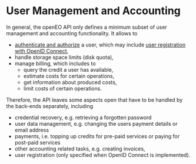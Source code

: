 # User Management and Accounting

In general, the openEO API only defines a minimum subset of user management and accounting functionality. It allows to

* [authenticate and authorize](http://www.differencebetween.net/technology/difference-between-authentication-and-authorization/) a user, which may include [user registration with OpenID Connect](http://openid.net/specs/openid-connect-registration-1_0.html),
* handle storage space limits (disk quota),
* manage billing, which includes to
  * query the credit a user has available,
  * estimate costs for certain operations,
  * get information about produced costs,
  * limit costs of certain operations.

Therefore, the API leaves some aspects open that have to be handled by the back-ends separately, including 

* credential recovery, e.g. retrieving a forgotten password
* user data management, e.g. changing the users payment details or email address
* payments, i.e. topping up credits for pre-paid services or paying for post-paid services
* other accounting related tasks, e.g. creating invoices,
* user registration (only specified when OpenID Connect is implemented).

